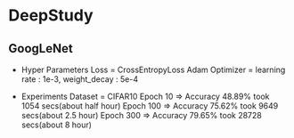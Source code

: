 # DeepStudy

## GoogLeNet
* Hyper Parameters
Loss = CrossEntropyLoss
Adam Optimizer = learning rate : 1e-3, weight_decay : 5e-4

* Experiments
Dataset = CIFAR10
Epoch 10 => Accuracy 48.89% took 1054 secs(about half hour)
Epoch 100 => Accuracy 75.62% took 9649 secs(about 2.5 hour)
Epoch 300 => Accuracy 79.65% took 28728 secs(about 8 hour)
